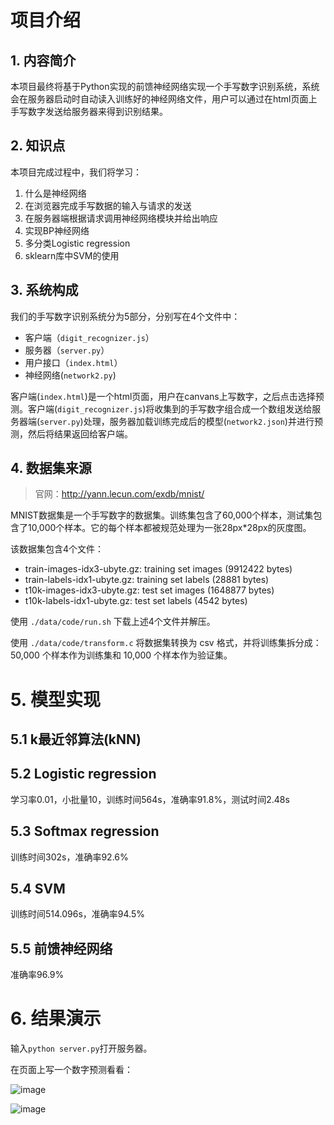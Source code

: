 # 项目介绍

## 1. 内容简介

本项目最终将基于Python实现的前馈神经网络实现一个手写数字识别系统，系统会在服务器启动时自动读入训练好的神经网络文件，用户可以通过在html页面上手写数字发送给服务器来得到识别结果。

## 2. 知识点

本项目完成过程中，我们将学习：

1. 什么是神经网络
2. 在浏览器完成手写数据的输入与请求的发送
3. 在服务器端根据请求调用神经网络模块并给出响应
4. 实现BP神经网络
5. 多分类Logistic regression
6. sklearn库中SVM的使用

## 3. 系统构成

我们的手写数字识别系统分为5部分，分别写在4个文件中：

- 客户端（`digit_recognizer.js`）
- 服务器（`server.py`）
- 用户接口（`index.html`）
- 神经网络(`network2.py`)

客户端(`index.html`)是一个html页面，用户在canvans上写数字，之后点击选择预测。客户端(`digit_recognizer.js`)将收集到的手写数字组合成一个数组发送给服务器端(`server.py`)处理，服务器加载训练完成后的模型(`network2.json`)并进行预测，然后将结果返回给客户端。

## 4. 数据集来源

> 官网：http://yann.lecun.com/exdb/mnist/

MNIST数据集是一个手写数字的数据集。训练集包含了60,000个样本，测试集包含了10,000个样本。它的每个样本都被规范处理为一张28px*28px的灰度图。

该数据集包含4个文件：

- train-images-idx3-ubyte.gz:  training set images (9912422 bytes)
- train-labels-idx1-ubyte.gz:  training set labels (28881 bytes)
- t10k-images-idx3-ubyte.gz:   test set images (1648877 bytes)
- t10k-labels-idx1-ubyte.gz:   test set labels (4542 bytes) 

使用 `./data/code/run.sh` 下载上述4个文件并解压。

使用 `./data/code/transform.c` 将数据集转换为 csv 格式，并将训练集拆分成：50,000 个样本作为训练集和 10,000 个样本作为验证集。

# 5. 模型实现

## 5.1 k最近邻算法(kNN)

## 5.2 Logistic regression

学习率0.01，小批量10，训练时间564s，准确率91.8%，测试时间2.48s

## 5.3 Softmax regression

训练时间302s，准确率92.6%

## 5.4 SVM

训练时间514.096s，准确率94.5%

## 5.5 前馈神经网络

准确率96.9%

# 6. 结果演示

输入`python server.py`打开服务器。

在页面上写一个数字预测看看：

![image](https://github.com/longcd/recognize-handwritten-digits/raw/master/2.png)

![image](https://github.com/longcd/recognize-handwritten-digits/raw/master/pred2.png)

